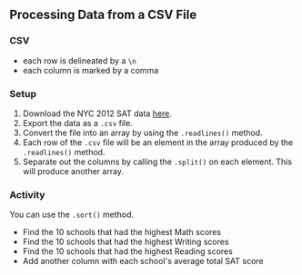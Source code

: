 ## Processing Data from a CSV File

### CSV
* each row is delineated by a `\n`
* each column is marked by a comma

### Setup
1. Download the NYC 2012 SAT data [here](https://data.cityofnewyork.us/Education/2012-SAT-Results/f9bf-2cp4).
2. Export the data as a `.csv` file.
3. Convert the file into an array by using the `.readlines()` method.
4. Each row of the `.csv` file will be an element in the array produced by the `.readlines()` method.
5. Separate out the columns by calling the `.split()` on each element. This will produce another array.

### Activity
You can use the `.sort()` method.
* Find the 10 schools that had the highest Math scores
* Find the 10 schools that had the highest Writing scores
* Find the 10 schools that had the highest Reading scores
* Add another column with each school's average total SAT score

